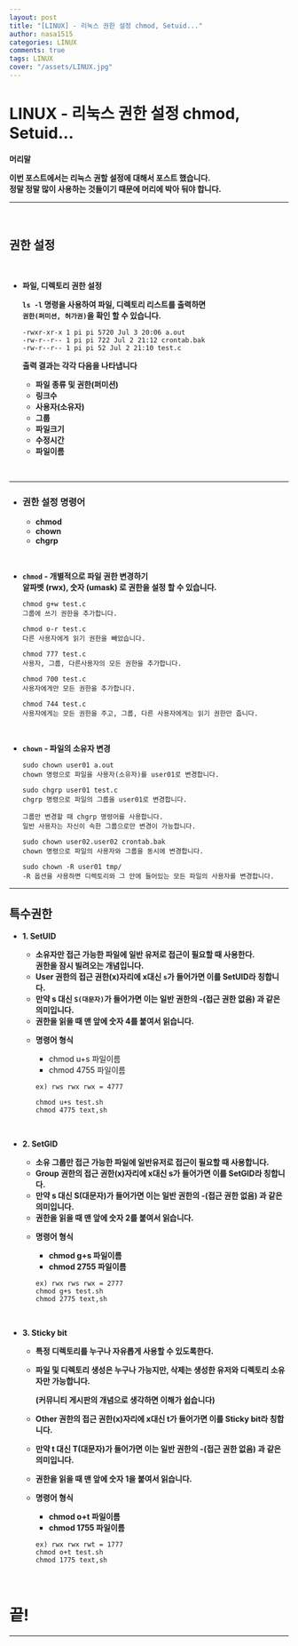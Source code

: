 ```yaml
---
layout: post
title: "[LINUX] - 리눅스 권한 설정 chmod, Setuid..."
author: nasa1515
categories: LINUX
comments: true
tags: LINUX
cover: "/assets/LINUX.jpg"
---
```



# LINUX - 리눅스 권한 설정 chmod, Setuid...

**머리말**  

**이번 포스트에서는 리눅스 권할 설정에 대해서 포스트 했습니다.**  
**정말 정말 많이 사용하는 것들이기 때문에 머리에 박아 둬야 합니다.** 

---

<br/>

## **권한 설정**

<br/>

* **파일, 디렉토리 권한 설정**   

	 **``ls -l`` 명령을 사용하여 파일, 디렉토리 리스트를 출력하면**  
     **``권한(퍼미션, 허가권)``을 확인 할 수 있습니다.**

    ```
	-rwxr-xr-x 1 pi pi 5720 Jul 3 20:06 a.out
	-rw-r--r-- 1 pi pi 722 Jul 2 21:12 crontab.bak
	-rw-r--r-- 1 pi pi 52 Jul 2 21:10 test.c
    ```
	**출력 결과는 각각 다음을 나타냅니다**

    * **파일 종류 및 권한(퍼미션)**
    * **링크수**
    * **사용자(소유자)**
    * **그룹**
    * **파일크기**
    * **수정시간**
    * **파일이름**

<br/>


---

* ### **권한 설정 명령어**  

	* **chmod**
	* **chown**
	* **chgrp**

<br/>

* **``chmod`` - 개별적으로 파일 권한 변경하기**  
	**알파벳 (rwx), 숫자 (umask) 로 권한을 설정 할 수 있습니다.**

    ```
	chmod g+w test.c
	그룹에 쓰기 권한을 추가합니다.

	chmod o-r test.c
	다른 사용자에게 읽기 권한을 빼았습니다.
	 
	chmod 777 test.c
	사용자, 그룹, 다른사용자의 모든 권한을 추가합니다.

	chmod 700 test.c
	사용자에게만 모든 권한을 추가합니다.

	chmod 744 test.c
	사용자에게는 모든 권한을 주고, 그룹, 다른 사용자에게는 읽기 권한만 줍니다.
    ```

<br/>


* **``chown`` - 파일의 소유자 변경**

    ```
	sudo chown user01 a.out
	chown 명령으로 파일을 사용자(소유자)를 user01로 변경합니다.

	sudo chgrp user01 test.c
	chgrp 명령으로 파일의 그룹을 user01로 변경합니다.

	그룹만 변경할 때 chgrp 명령어를 사용합니다.
	일반 사용자는 자신이 속한 그룹으로만 변경이 가능합니다.

	sudo chown user02.user02 crontab.bak
	chown 명령으로 파일의 사용자와 그룹을 동시에 변경합니다.

	sudo chown -R user01 tmp/
	-R 옵션을 사용하면 디렉토리와 그 안에 들어있는 모든 파일의 사용자를 변경합니다.
    ```

---

## **특수권한**


* **1. SetUID**  
	
	- **소유자만 접근 가능한 파일에 일반 유저로 접근이 필요할 때 사용한다.  
    권한을 잠시 빌려오는 개념입니다.**
  	- **User 권한의 접근 권한(x)자리에 x대신 ``s``가 들어가면 이를 SetUID라 칭합니다.**
  	- **만약 s 대신 ``S(대문자)``가 들어가면 이는 일반 권한의 -(접근 권한 없음) 과 같은 의미입니다.**
  	- **권한을 읽을 때 맨 앞에 숫자 4를 붙여서 읽습니다.**



	* **명령어 형식**


	    * chmod u+s 파일이름
	    * chmod 4755 파일이름  
    

        ```
        ex) rws rwx rwx = 4777

        chmod u+s test.sh
        chmod 4775 text,sh
        ```   
	      
<br/>
  
	
	
* **2. SetGID**

	- **소유 그룹만 접근 가능한 파일에 일반유저로 접근이 필요할 때 사용합니다.**
	- **Group 권한의 접근 권한(x)자리에 x대신 s가 들어가면 이를 SetGID라 칭합니다.**
	- **만약 s 대신 S(대문자)가 들어가면 이는 일반 권한의  -(접근 권한 없음) 과 같은 의미입니다.**
	- **권한을 읽을 때 맨 앞에 숫자 2를 붙여서 읽습니다.**

	
	*	**명령어 형식**  
      	* **chmod g+s 파일이름**  
      	* **chmod 2755 파일이름**  
      
        ```
        ex) rwx rws rwx = 2777
        chmod g+s test.sh
        chmod 2775 text,sh  
        ```
			

<br/>


* **3. Sticky bit**

	- **특정 디렉토리를 누구나 자유롭게 사용할 수 있도록한다.**
	- **파일 및 디렉토리 생성은 누구나 가능지만, 삭제는 생성한 유저와 디렉토리 소유자만 가능합니다.**

	    **(커뮤니티 게시판의 개념으로 생각하면 이해가 쉽습니다)**

	- **Other 권한의 접근 권한(x)자리에 x대신 t가 들어가면 이를 Sticky bit라 칭합니다.**
	- **만약 t 대신 T(대문자)가 들어가면 이는 일반 권한의 -(접근 권한 없음) 과 같은 의미입니다.**
	- **권한을 읽을 때 맨 앞에 숫자 1을 붙여서 읽습니다.**
	
  	* **명령어 형식**  
    	* **chmod o+t 파일이름**
    	* **chmod 1755 파일이름**

        ```
        ex) rwx rwx rwt = 1777
        chmod o+t test.sh
        chmod 1775 text,sh
        ```

<br/>


# **끝!** 

---
